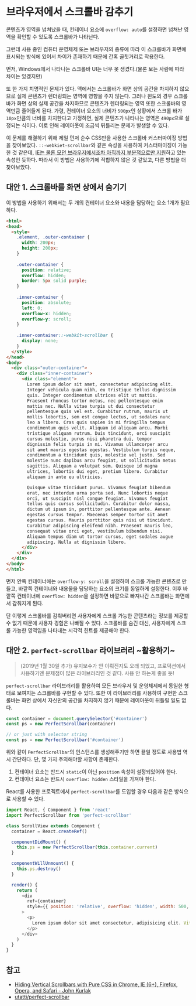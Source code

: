 # 브라우저에서 스크롤바 감추기

콘텐츠가 영역을 넘쳐났을 때, 컨테이너 요소에 `overflow: auto`를 설정하면 넘쳐난 영역을 확인할 수 있도록 스크롤바가 나타난다.

그런데 사용 중인 컴퓨터 운영체제 또는 브라우저의 종류에 따라 이 스크롤바가 화면에 표시되는 방식에 있어서 차이가 존재하기 때문에 간혹 골칫거리로 작용한다.

먼저, Windows에서 나타나는 스크롤바 UI는 너무 못 생겼다.(물론 보는 사람에 따라 차이는 있겠지만)

또 한 가지 치명적인 문제가 있다. 맥에서는 스크롤바가 화면 상의 공간을 차지하지 않으므로 실제 콘텐츠가 렌더링되는 영역에 영향을 주지 않는다. 그러나 윈도의 경우 스크롤바가 화면 상의 실제 공간을 차지하므로 콘텐츠가 렌더링되는 영역 또한 스크롤바의 영역만큼 줄어들게 된다. 가령, 컨테이너 요소의 너비가 `500px`인 상황에서 스크롤 바가 `10px`만큼의 너비를 차지한다고 가정하면, 실제 콘텐츠가 나타나는 영역은 `490px`으로 설정되는 식이다. 이로 인해 레이아웃이 조금씩 뒤틀리는 문제가 발생할 수 있다.

이 문제를 해결하기 위해 제일 먼저 순수 CSS만을 사용한 스크롤바 커스터마이징 방법을 찾아보았다. `::-webkiet-scrollbar`와 같은 속성을 사용하여 커스터마이징이 가능한 것 같은데, [IE는 물론 모던 브라우저에서조차 아직까지 부분적으로만 지원](https://caniuse.com/#feat=css-scrollbar)하고 있는 속성인 듯하다. 따라서 이 방법은 사용하기에 적합하지 않은 것 같았고, 다른 방법을 더 찾아보았다.

## 대안 1. 스크롤바를 화면 상에서 숨기기

이 방법을 사용하기 위해서는 두 개의 컨테이너 요소와 내용을 담당하는 요소 1개가 필요하다.

```html
<html>
<head>
  <style>
    .element, .outer-container {
      width: 200px;
      height: 200px;
    }
    
    .outer-container {
      position: relative;
      overflow: hidden;
      border: 5px solid purple;
    }
    
    .inner-container {
      position: absolute;
      left: 0;
      overflow-x: hidden;
      overflow-y: scroll;
    }
    
    .inner-container::-webkit-scrollbar {
      display: none;
    }
  </style>
</head>
<body>
  <div class="outer-container">
    <div class="inner-container">
      <div class="element">
        Lorem ipsum dolor sit amet, consectetur adipiscing elit.
        Integer vehicula quam nibh, eu tristique tellus dignissim
        quis. Integer condimentum ultrices elit ut mattis.
        Praesent rhoncus tortor metus, nec pellentesque enim
        mattis nec. Nulla vitae turpis ut dui consectetur
        pellentesque quis vel est. Curabitur rutrum, mauris ut
        mollis lobortis, sem est congue lectus, ut sodales nunc
        leo a libero. Cras quis sapien in mi fringilla tempus
        condimentum quis velit. Aliquam id aliquam arcu. Morbi
        tristique aliquam rutrum. Duis tincidunt, orci suscipit
        cursus molestie, purus nisi pharetra dui, tempor
        dignissim felis turpis in mi. Vivamus ullamcorper arcu
        sit amet mauris egestas egestas. Vestibulum turpis neque,
        condimentum a tincidunt quis, molestie vel justo. Sed
        molestie nunc dapibus arcu feugiat, ut sollicitudin metus
        sagittis. Aliquam a volutpat sem. Quisque id magna
        ultrices, lobortis dui eget, pretium libero. Curabitur
        aliquam in ante eu ultricies.

        Quisque vitae tincidunt purus. Vivamus feugiat bibendum
        erat, nec interdum urna porta sed. Nunc lobortis neque
        orci, ut suscipit nisl congue feugiat. Vivamus feugiat
        tellus quis cursus sollicitudin. Curabitur dolor massa,
        dictum ut ipsum in, porttitor pellentesque ante. Aenean
        egestas cursus tempor. Maecenas semper tortor sit amet
        egestas cursus. Mauris porttitor quis nisi ut tincidunt.
        Curabitur adipiscing eleifend nibh. Praesent mauris leo,
        consequat vitae orci eget, vestibulum bibendum nisi.
        Aliquam tempus diam ut tortor cursus, eget sodales augue
        adipiscing. Nulla at dignissim libero.
      </div>
    </div>
  </div>
</body>
</html>
```

먼저 안쪽 컨테이너에는 `overflow-y: scroll`을 설정하여 스크롤 가능한 콘텐츠로 만들고, 바깥쪽 컨테이너와 내용물을 담당하는 요소의 크기를 동일하게 설정한다. 이후 바깥쪽 컨테이너에 `overflow: hidden`을 설정하면 바깥으로 빠져나간 스크롤바는 화면에서 감춰지게 된다.

단 이렇게 스크롤바를 감춰버리면 사용자에게 스크롤 가능한 콘텐츠라는 정보를 제공할 수 없기 때문에 사용자 경험은 나빠질 수 있다. 스크롤바를 숨긴 대신, 사용자에게 스크롤 가능한 영역임을 나타내는 시각적 힌트를 제공해야 한다.

## 대안 2. `perfect-scrollbar` 라이브러리 ~활용하기~

> (2019년 1월 30일 추가)
> 유지보수가 안 이뤄진지도 오래 되었고, 프로덕션에서 사용하기엔 문제점이 많은 라이브러리인 것 같다. 사용 안 하는게 좋을 듯!

`perfect-scrollbar` 라이브러리를 활용하여 모든 브라우저 및 운영체제에서 동일한 형태로 보여지는 스크롤바를 구현할 수 있다. 또한 이 라이브러리를 사용하여 구현한 스크롤바는 화면 상에서 자신만의 공간을 차지하지 않기 때문에 레이아웃이 뒤틀릴 일도 없다.

```javascript
const container = document.querySelector('#container')
const ps = new PerfectScrollbar(container)

// or just with selector string
const ps = new PerfectScrollbar('#container')
```

위와 같이 `PerfectScrollbar`의 인스턴스를 생성해주기만 하면 끝일 정도로 사용법 역시 간단하다. 단, 몇 가지 주의해야할 사항이 존재한다.

1. 컨테이너 요소는 반드시 `static`이 아닌 `position` 속성이 설정되있어야 한다.
2. 컨테이너 요소는 반드시 `overflow: hidden` 스타일을 가져야 한다.

React를 사용한 프로젝트에서 `perfect-scrollbar`를 도입할 경우 다음과 같은 방식으로 사용할 수 있다.

```javascript
import React, { Component } from 'react'
import PerfectScrollbar from 'perfect-scrollbar'

class ScrollView extends Component {
  container = React.createRef()

  componentDidMount() {
    this.ps = new PerfectScrollbar(this.container.current)
  }

  componentWillUnmount() {
    this.ps.destroy()
  }

  render() {
    return (
      <div
        ref={container}
        style={{ position: 'relative', overflow: 'hidden', width: 500, height: 500 }}
      >
        <p>
          Lorem ipsum dolor sit amet consectetur, adipisicing elit. Vitae voluptas vero deserunt incidunt unde. Maiores ipsam, quam maxime iure odit numquam et corrupti dolorem dolores temporibus iusto quos harum hic doloremque ad, eveniet minima? Natus blanditiis nihil eaque iusto minima fugiat in, non saepe asperiores id officia quidem recusandae commodi ex nam deserunt obcaecati corrupti, necessitatibus quasi consequatur optio quaerat hic dolor? Sequi magnam ducimus eaque, dignissimos placeat fuga itaque rerum non eius provident doloribus, nihil maiores! Earum voluptatibus, temporibus enim magnam exercitationem commodi repudiandae ex consequatur aliquam totam quibusdam aperiam quidem similique quaerat sint eum quasi asperiores facere quam.
        </p>
      </div>
    )
  }
}
```

## 참고

* [Hiding Vertical Scrollbars with Pure CSS in Chrome, IE (6+), Firefox, Opera, and Safari - John Kurlak](https://blogs.msdn.microsoft.com/kurlak/2013/11/03/hiding-vertical-scrollbars-with-pure-css-in-chrome-ie-6-firefox-opera-and-safari/)
* [utatti/perfect-scrollbar](https://github.com/utatti/perfect-scrollbar)

